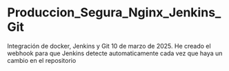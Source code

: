# Produccion_Segura_Nginx_Jenkins_Git
Integración de docker, Jenkins y Git
10 de marzo de 2025. He creado el webhook para que Jenkins detecte automaticamente cada vez que haya un cambio en el repositorio
